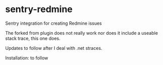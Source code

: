 # sentry-redmine
Sentry integration for creating Redmine issues

The forked from plugin does not really work nor does it include a useable stack trace, this one does. 

Updates to follow after I deal with .net straces.

Installation: to follow

